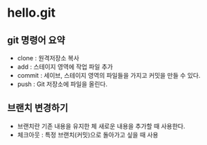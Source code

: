 # hello.git

## git 명령어 요약

- clone : 원격저장소 복사
- add : 스테이지 영역에 작업 파일 추가
- commit : 세이브, 스테이지 영역의 파일들을 가지고 커밋을 만들 수 있다.
- push : Git 저장소에 파일을 올린다.

## 브랜치 변경하기
 - 브랜치란 기존 내용을 유지한 체 새로운 내용을 추가할 때 사용한다.
 - 체크아웃 : 특정 브랜치(커밋)으로 돌아가고 싶을 때 사용
 